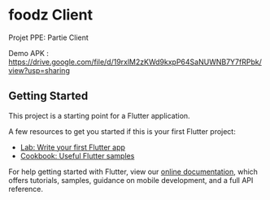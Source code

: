 # foodz Client

Projet PPE: Partie Client

Demo APK : https://drive.google.com/file/d/19rxlM2zKWd9kxpP64SaNUWNB7Y7fRPbk/view?usp=sharing

## Getting Started

This project is a starting point for a Flutter application.

A few resources to get you started if this is your first Flutter project:

- [Lab: Write your first Flutter app](https://flutter.dev/docs/get-started/codelab)
- [Cookbook: Useful Flutter samples](https://flutter.dev/docs/cookbook)

For help getting started with Flutter, view our
[online documentation](https://flutter.dev/docs), which offers tutorials,
samples, guidance on mobile development, and a full API reference.
